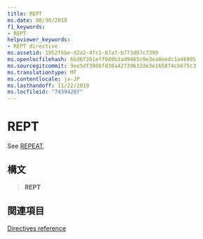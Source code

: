 ```yaml
---
title: REPT
ms.date: 08/30/2018
f1_keywords:
- REPT
helpviewer_keywords:
- REPT directive
ms.assetid: 1952f6be-d2a2-4fc1-87a7-b773d07c7399
ms.openlocfilehash: 6bd6f261eff0d0b3ad9485c9e3ea0eedc1a46995
ms.sourcegitcommit: 9ee5df398bfd30a42739632de3e165874cb675c3
ms.translationtype: MT
ms.contentlocale: ja-JP
ms.lasthandoff: 11/22/2019
ms.locfileid: "74394207"
---
```

# <a name="rept"></a>REPT

See [REPEAT](../../assembler/masm/repeat.md).

## <a name="syntax"></a>構文

> **REPT**

## <a name="see-also"></a>関連項目

[Directives reference](directives-reference.md)
